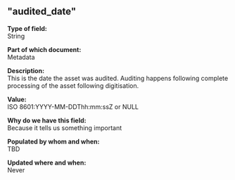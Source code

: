 ## "audited_date"

**Type of field:**  
String  

**Part of which document:**  
Metadata

**Description:**  
This is the date the asset was audited. Auditing happens following complete processing of the asset following digitisation.

**Value:**  
ISO 8601:YYYY-MM-DDThh:mm:ssZ or NULL

**Why do we have this field:**  
Because it tells us something important  

**Populated by whom and when:**  
TBD

**Updated where and when:**  
Never

